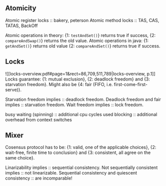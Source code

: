 
## Atomicity
Atomic register locks :: bakery, peterson
Atomic method locks :: TAS, CAS, TATAS, BackOff

Atomic operations in theory: {1: `testAndSet()`} returns true if success, {2: `compareAndSwap()`} returns the old value.
Atomic operations in java: {1: `getAndSet()`} returns old value {2: `compareAndSet()`} returns true if success.



## Locks
![[locks-overview.pdf#page=1&rect=86,709,511,789|locks-overview, p.1]]
Locks guarantee: {1: mutual exclusion}, {2: deadlock freedom} and {3: starvation freedom}. Might also be {4: fair (FIFO, i.e. first-come-first-serve)}.

Starvation freedom implies :: deadlock freedom.
Deadlock freedom and fair implies :: starvation freedom.
Wait freedom implies :: lock freedom.

busy waiting (spinning) :: additional cpu cycles used
blocking :: additional overhead from context switches



## Mixer
Cosensus protocol has to be: {1: valid, one of the applicable choices}, {2: wait-free, finite time to conclusion} and {3: consistent, all agree on the same choice}.

Linarizability implies :: sequential consistency.
Not sequentially consistent implies :: not linearizable.
Sequential consistency and quiescent consistency :: are incomparable!

